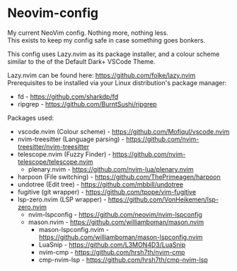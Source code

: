 # Neovim-config
My current NeoVim config. Nothing more, nothing less.  
This exists to keep my config safe in case something goes bonkers.  

This config uses Lazy.nvim as its package installer, and a colour scheme similar to the of the Default Dark+ VSCode Theme.  

Lazy.nvim can be found here: <https://github.com/folke/lazy.nvim>  
Prerequisites to be installed via your Linux distribution's package manager:
* fd - <https://github.com/sharkdp/fd>  
* ripgrep - <https://github.com/BurntSushi/ripgrep>

Packages used:  
* vscode.nvim (Colour scheme) - <https://github.com/Mofiqul/vscode.nvim>
* nvim-treesitter (Language parsing) - <https://github.com/nvim-treesitter/nvim-treesitter>
* telescope.nvim (Fuzzy Finder) - <https://github.com/nvim-telescope/telescope.nvim>
  * plenary.nvim - <https://github.com/nvim-lua/plenary.nvim>
* harpoon (File switching) - <https://github.com/ThePrimeagen/harpoon>
* undotree (Edit tree) - <https://github.com/mbbill/undotree>
* fugitive (git wrapper) - <https://github.com/tpope/vim-fugitive>
* lsp-zero.nvim (LSP wrapper) - <https://github.com/VonHeikemen/lsp-zero.nvim>
  * nvim-lspconfig - <https://github.com/neovim/nvim-lspconfig>
  * mason.nvim - <https://github.com/williamboman/mason.nvim>
    * mason-lspconfig.nvim - <https://github.com/williamboman/mason-lspconfig.nvim>
    * LuaSnip - <https://github.com/L3MON4D3/LuaSnip>
    * nvim-cmp - <https://github.com/hrsh7th/nvim-cmp>
    * cmp-nvim-lsp - <https://github.com/hrsh7th/cmp-nvim-lsp>
